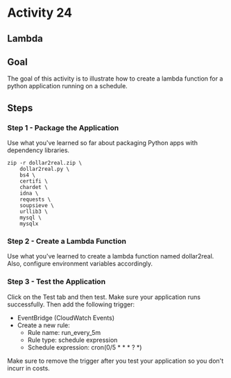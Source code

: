 # Activity 24

## Lambda

## Goal
The goal of this activity is to illustrate how to create a lambda function for a python application running on a schedule. 
 
## Steps

### Step 1 - Package the Application

Use what you've learned so far about packaging Python apps with dependency libraries. 

```
zip -r dollar2real.zip \
    dollar2real.py \
    bs4 \
    certifi \
    chardet \
    idna \
    requests \
    soupsieve \
    urllib3 \
    mysql \
    mysqlx
```

### Step 2 - Create a Lambda Function

Use what you've learned to create a lambda function named dollar2real. Also, configure environment variables accordingly. 

### Step 3 - Test the Application

Click on the Test tab and then test. Make sure your application runs successfully. Then add the following trigger: 

* EventBridge (CloudWatch Events)
* Create a new rule: 
    * Rule name: run_every_5m
    * Rule type: schedule expression
    * Schedule expression: cron(0/5 * * * ? *)

Make sure to remove the trigger after you test your application so you don't incurr in costs. 